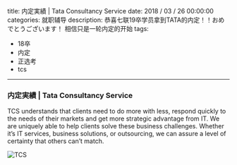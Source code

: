 title: 内定実績 | Tata Consultancy Service
date: 2018 / 03 / 26 00:00:00
categories: 就职辅导
description: 恭喜七联19卒学员拿到TATA的内定！！おめでとうございます！ 相信只是一轮内定的开始
tags: 
- 18卒
- 内定
- 正选考
- tcs

---

### 内定実績 | Tata Consultancy Service

TCS understands that clients need to do more with less, respond quickly to the needs of their markets and get more strategic advantage from IT. We are uniquely able to help clients solve these business challenges. Whether it’s IT services, business solutions, or outsourcing, we can assure a level of certainty that others can’t match.

![TCS](http://wx2.sinaimg.cn/mw690/a9a40e85gy1fpqjwltzosj20qo1bf43e.jpg)